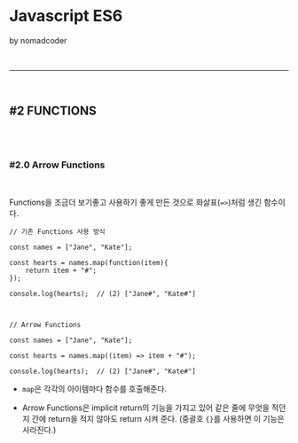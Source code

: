 <br>

# Javascript ES6

by nomadcoder

<br>

---

<br>

## #2 FUNCTIONS

<br>
<br>

### #2.0 Arrow Functions

<br>

Functions을 조금더 보기좋고 사용하기 좋게 만든 것으로 화살표(`=>`)처럼 생긴 함수이다.

```
// 기존 Functions 사용 방식

const names = ["Jane", "Kate"];

const hearts = names.map(function(item){
    return item + "#";
});

console.log(hearts);  // (2) ["Jane#", "Kate#"]



// Arrow Functions

const names = ["Jane", "Kate"];

const hearts = names.map((item) => item + "#");

console.log(hearts);  // (2) ["Jane#", "Kate#"]
```

- `map`은 각각의 아이템마다 함수를 호출해준다.

- Arrow Functions은 implicit return의 기능을 가지고 있어 같은 줄에 무엇을 적던지 간에 return을 적지 않아도 return 시켜 준다. (중괄호 `{}`를 사용하면 이 기능은 사라진다.)